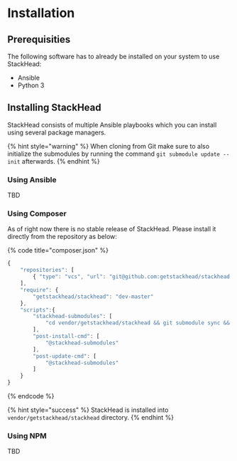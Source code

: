 # Installation

## Prerequisities

The following software has to already be installed on your system to use StackHead:

* Ansible
* Python 3

## Installing StackHead

StackHead consists of multiple Ansible playbooks which you can install using several package managers.

{% hint style="warning" %}
When cloning from Git make sure to also initialize the submodules by running the command `git submodule update --init` afterwards.
{% endhint %}

### Using Ansible

TBD

### Using Composer

As of right now there is no stable release of StackHead. Please install it directly from the repository as below:

{% code title="composer.json" %}
```javascript
{
    "repositories": [
        { "type": "vcs", "url": "git@github.com:getstackhead/stackhead.git" }
    ],
    "require": {
        "getstackhead/stackhead": "dev-master"
    },
    "scripts":{
        "stackhead-submodules": [
            "cd vendor/getstackhead/stackhead && git submodule sync && git submodule update --init"
        ],
        "post-install-cmd": [
            "@stackhead-submodules"
        ],
        "post-update-cmd": [
            "@stackhead-submodules"
        ]
    }
}
```
{% endcode %}

{% hint style="success" %}
StackHead is installed into `vendor/getstackhead/stackhead` directory.
{% endhint %}

### Using NPM

TBD

